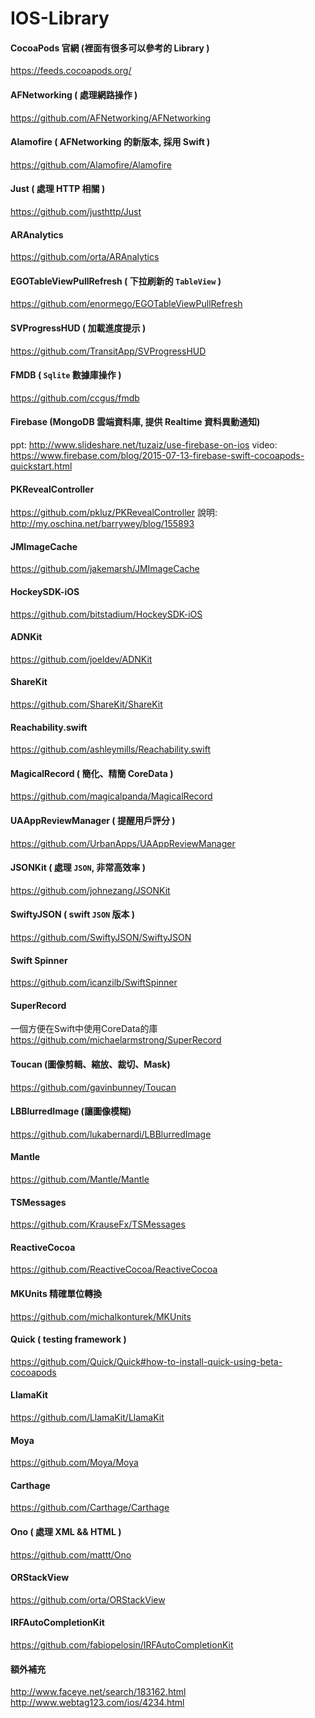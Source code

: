 # IOS-Library

#### CocoaPods 官網 (裡面有很多可以參考的 Library )
https://feeds.cocoapods.org/

#### AFNetworking ( 處理網路操作 )
https://github.com/AFNetworking/AFNetworking

#### Alamofire ( AFNetworking 的新版本, 採用 Swift )
https://github.com/Alamofire/Alamofire

#### Just ( 處理 HTTP 相關 )
https://github.com/justhttp/Just

#### ARAnalytics
https://github.com/orta/ARAnalytics

#### EGOTableViewPullRefresh ( 下拉刷新的 `TableView` )
https://github.com/enormego/EGOTableViewPullRefresh

#### SVProgressHUD ( 加載進度提示 )
https://github.com/TransitApp/SVProgressHUD

#### FMDB ( `Sqlite` 數據庫操作 )
https://github.com/ccgus/fmdb

#### Firebase (MongoDB 雲端資料庫, 提供 Realtime 資料異動通知)
ppt: http://www.slideshare.net/tuzaiz/use-firebase-on-ios
video: https://www.firebase.com/blog/2015-07-13-firebase-swift-cocoapods-quickstart.html

#### PKRevealController
https://github.com/pkluz/PKRevealController
說明: http://my.oschina.net/barrywey/blog/155893

#### JMImageCache
https://github.com/jakemarsh/JMImageCache

#### HockeySDK-iOS
https://github.com/bitstadium/HockeySDK-iOS

#### ADNKit
https://github.com/joeldev/ADNKit

#### ShareKit
https://github.com/ShareKit/ShareKit

#### Reachability.swift
https://github.com/ashleymills/Reachability.swift

#### MagicalRecord ( 簡化、精簡 CoreData )
https://github.com/magicalpanda/MagicalRecord

#### UAAppReviewManager ( 提醒用戶評分 )
https://github.com/UrbanApps/UAAppReviewManager

#### JSONKit ( 處理 `JSON`, 非常高效率 )
https://github.com/johnezang/JSONKit

#### SwiftyJSON ( swift `JSON` 版本 )
https://github.com/SwiftyJSON/SwiftyJSON

#### Swift Spinner
https://github.com/icanzilb/SwiftSpinner

#### SuperRecord 
一個方便在Swift中使用CoreData的庫  
https://github.com/michaelarmstrong/SuperRecord

#### Toucan (圖像剪輯、縮放、裁切、Mask)
https://github.com/gavinbunney/Toucan

#### LBBlurredImage (讓圖像模糊)
https://github.com/lukabernardi/LBBlurredImage

#### Mantle
https://github.com/Mantle/Mantle

#### TSMessages
https://github.com/KrauseFx/TSMessages

#### ReactiveCocoa
https://github.com/ReactiveCocoa/ReactiveCocoa

#### MKUnits 精確單位轉換
https://github.com/michalkonturek/MKUnits

#### Quick ( testing framework )
https://github.com/Quick/Quick#how-to-install-quick-using-beta-cocoapods

#### LlamaKit
https://github.com/LlamaKit/LlamaKit

#### Moya
https://github.com/Moya/Moya

#### Carthage
https://github.com/Carthage/Carthage

####  Ono ( 處理 XML && HTML )
https://github.com/mattt/Ono

#### ORStackView
https://github.com/orta/ORStackView

#### IRFAutoCompletionKit
https://github.com/fabiopelosin/IRFAutoCompletionKit

#### 額外補充
http://www.faceye.net/search/183162.html  
http://www.webtag123.com/ios/4234.html








